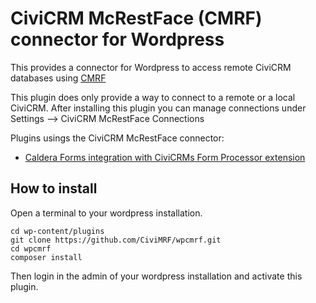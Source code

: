 # CiviCRM McRestFace (CMRF) connector for Wordpress

This provides a connector for Wordpress to access remote CiviCRM databases using [CMRF](https://github.com/CiviMRF)

This plugin does only provide a way to connect to a remote or a local CiviCRM.
After installing this plugin you can manage connections under Settings --> CiviCRM McRestFace Connections

Plugins usings the CiviCRM McRestFace connector:

* [Caldera Forms integration with CiviCRMs Form Processor extension](https://github.com/CiviMRF/cf-civicrm-formprocessor)

## How to install

Open a terminal to your wordpress installation.

```
cd wp-content/plugins
git clone https://github.com/CiviMRF/wpcmrf.git
cd wpcmrf
composer install
```

Then login in the admin of your wordpress installation and activate this plugin.

